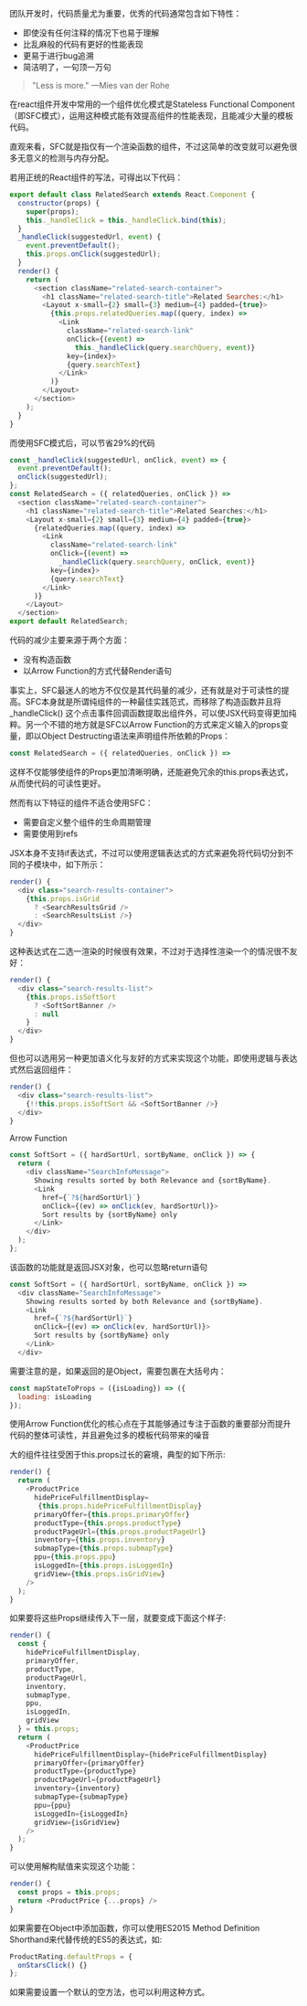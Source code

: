 团队开发时，代码质量尤为重要，优秀的代码通常包含如下特性：

* 即使没有任何注释的情况下也易于理解
* 比乱麻般的代码有更好的性能表现
* 更易于进行bug追溯
* 简洁明了，一句顶一万句

> "Less is more."  —Mies van der Rohe

在react组件开发中常用的一个组件优化模式是Stateless Functional Component（即SFC模式），运用这种模式能有效提高组件的性能表现，且能减少大量的模板代码。

直观来看，SFC就是指仅有一个渲染函数的组件，不过这简单的改变就可以避免很多无意义的检测与内存分配。

若用正统的React组件的写法，可得出以下代码：

```javascript
export default class RelatedSearch extends React.Component {
  constructor(props) {
    super(props);
    this._handleClick = this._handleClick.bind(this);
  }
  _handleClick(suggestedUrl, event) {
    event.preventDefault();
    this.props.onClick(suggestedUrl);
  }
  render() {
    return (
      <section className="related-search-container">
        <h1 className="related-search-title">Related Searches:</h1>
        <Layout x-small={2} small={3} medium={4} padded={true}>
          {this.props.relatedQueries.map((query, index) =>
            <Link
              className="related-search-link"
              onClick={(event) =>
                this._handleClick(query.searchQuery, event)}
              key={index}>
              {query.searchText}
            </Link>
          )}
        </Layout>
      </section>
    );
  }
}
```

而使用SFC模式后，可以节省29%的代码

```javascript
const _handleClick(suggestedUrl, onClick, event) => {
  event.preventDefault();
  onClick(suggestedUrl);
};
const RelatedSearch = ({ relatedQueries, onClick }) =>
  <section className="related-search-container">
    <h1 className="related-search-title">Related Searches:</h1>
    <Layout x-small={2} small={3} medium={4} padded={true}>
      {relatedQueries.map((query, index) =>
        <Link
          className="related-search-link"
          onClick={(event) =>
            _handleClick(query.searchQuery, onClick, event)}
          key={index}>
          {query.searchText}
        </Link>
      )}
    </Layout>
  </section>
export default RelatedSearch;
```

代码的减少主要来源于两个方面：

* 没有构造函数
* 以Arrow Function的方式代替Render语句

事实上，SFC最迷人的地方不仅仅是其代码量的减少，还有就是对于可读性的提高。SFC本身就是所谓纯组件的一种最佳实践范式，而移除了构造函数并且将_handleClick() 这个点击事件回调函数提取出组件外，可以使JSX代码变得更加纯粹。另一个不错的地方就是SFC以Arrow Function的方式来定义输入的props变量，即以Object Destructing语法来声明组件所依赖的Props：

```javascript
const RelatedSearch = ({ relatedQueries, onClick }) =>
```

这样不仅能够使组件的Props更加清晰明确，还能避免冗余的this.props表达式，从而使代码的可读性更好。

然而有以下特征的组件不适合使用SFC：

* 需要自定义整个组件的生命周期管理
* 需要使用到refs

JSX本身不支持if表达式，不过可以使用逻辑表达式的方式来避免将代码切分到不同的子模块中，如下所示：

```javascript
render() {
  <div class="search-results-container">
    {this.props.isGrid
      ? <SearchResultsGrid />
      : <SearchResultsList />}
  </div>
}
```

这种表达式在二选一渲染的时候很有效果，不过对于选择性渲染一个的情况很不友好：

```javascript
render() {
  <div class="search-results-list">
    {this.props.isSoftSort
      ? <SoftSortBanner />
      : null
    }
  </div>
}
```

但也可以选用另一种更加语义化与友好的方式来实现这个功能，即使用逻辑与表达式然后返回组件：

```javascript
render() {
  <div class="search-results-list">
    {!!this.props.isSoftSort && <SoftSortBanner />}
  </div>
}
```

Arrow Function

```javascript
const SoftSort = ({ hardSortUrl, sortByName, onClick }) => {
  return (
    <div className="SearchInfoMessage">
      Showing results sorted by both Relevance and {sortByName}.
      <Link
        href={`?${hardSortUrl}`}
        onClick={(ev) => onClick(ev, hardSortUrl)}>
        Sort results by {sortByName} only
      </Link>
    </div>
  );
};
```

该函数的功能就是返回JSX对象，也可以忽略return语句

```javascript
const SoftSort = ({ hardSortUrl, sortByName, onClick }) =>
  <div className="SearchInfoMessage">
    Showing results sorted by both Relevance and {sortByName}.
    <Link
      href={`?${hardSortUrl}`}
      onClick={(ev) => onClick(ev, hardSortUrl)}>
      Sort results by {sortByName} only
    </Link>
  </div>
```

需要注意的是，如果返回的是Object，需要包裹在大括号内：

```javascript
const mapStateToProps = ({isLoading}) => ({
  loading: isLoading
});
```

使用Arrow Function优化的核心点在于其能够通过专注于函数的重要部分而提升代码的整体可读性，并且避免过多的模板代码带来的噪音

大的组件往往受困于this.props过长的窘境，典型的如下所示:

```javascript
render() {
  return (
    <ProductPrice
      hidePriceFulfillmentDisplay=
       {this.props.hidePriceFulfillmentDisplay}
      primaryOffer={this.props.primaryOffer}
      productType={this.props.productType}
      productPageUrl={this.props.productPageUrl}
      inventory={this.props.inventory}
      submapType={this.props.submapType}
      ppu={this.props.ppu}
      isLoggedIn={this.props.isLoggedIn}
      gridView={this.props.isGridView}
    />
  );
}
```

如果要将这些Props继续传入下一层，就要变成下面这个样子:

```javascript
render() {
  const {
    hidePriceFulfillmentDisplay,
    primaryOffer,
    productType,
    productPageUrl,
    inventory,
    submapType,
    ppu,
    isLoggedIn,
    gridView
  } = this.props;
  return (
    <ProductPrice
      hidePriceFulfillmentDisplay={hidePriceFulfillmentDisplay}
      primaryOffer={primaryOffer}
      productType={productType}
      productPageUrl={productPageUrl}
      inventory={inventory}
      submapType={submapType}
      ppu={ppu}
      isLoggedIn={isLoggedIn}
      gridView={isGridView}
    />
  );
}
```

可以使用解构赋值来实现这个功能：

```javascript
render() {
  const props = this.props;
  return <ProductPrice {...props} />
}
```

如果需要在Object中添加函数，你可以使用ES2015 Method Definition Shorthand来代替传统的ES5的表达式，如:

```javascript
ProductRating.defaultProps = {
  onStarsClick() {}
};
```

如果需要设置一个默认的空方法，也可以利用这种方式。











